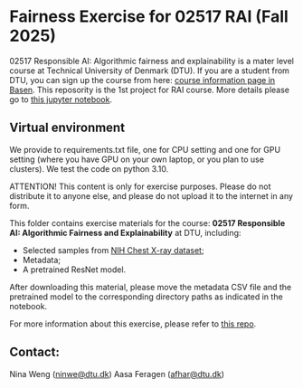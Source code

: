 # Fairness Exercise for 02517 RAI (Fall 2025)

02517 Responsible AI: Algorithmic fairness and explainability is a mater level course at Technical University of Denmark (DTU). If you are a student from DTU, you can sign up the course from here: [course information page in Basen](https://kurser.dtu.dk/course/02517). 
This reposority is the 1st project for RAI course. More details please go to [this jupyter notebook](./exercise.ipynb).

## Virtual environment 
We provide to requirements.txt file, one for CPU setting and one for GPU setting (where you have GPU on your own laptop, or you plan to use clusters). We test the code on python 3.10. 


ATTENTION! This content is only for exercise purposes. Please do not distribute it to anyone else, and please do not upload it to the internet in any form.

This folder contains exercise materials for the course: **02517 Responsible AI: Algorithmic Fairness and Explainability** at DTU, including:
* Selected samples from [NIH Chest X-ray dataset](https://www.nih.gov/news-events/news-releases/nih-clinical-center-provides-one-largest-publicly-available-chest-x-ray-datasets-scientific-community);
* Metadata;
* A pretrained ResNet model.

After downloading this material, please move the metadata CSV file and the pretrained model to the corresponding directory paths as indicated in the notebook.

For more information about this exercise, please refer to [this repo](repolink).

## Contact:
Nina Weng (ninwe@dtu.dk)
Aasa Feragen (afhar@dtu.dk)


